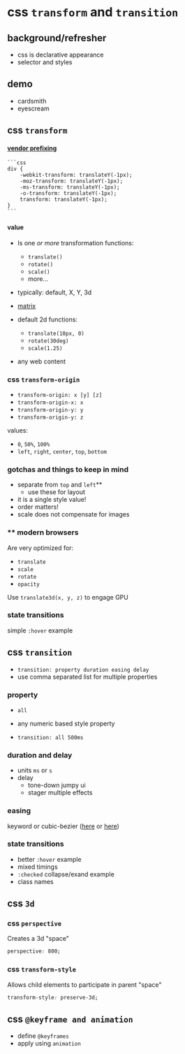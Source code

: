 
# css `transform` and `transition`

## background/refresher

* css is declarative appearance
* selector and styles

## demo

* cardsmith
* eyescream

## css `transform`

#### [vendor prefixing](http://caniuse.com/#feat=transforms2d)

	```css
	div {
		-webkit-transform: translateY(-1px);
		-moz-transform: translateY(-1px);
		-ms-transform: translateY(-1px);
		-o-transform: translateY(-1px);
		transform: translateY(-1px);
	}
	```
#### value

* Is one _or more_ transformation functions:
	* `translate()`
	* `rotate()`
	* `scale()`
	* more...

* typically: default, X, Y, 3d

* [matrix](http://www.useragentman.com/blog/2011/01/07/css3-matrix-transform-for-the-mathematically-challenged/)

* default 2d functions:
	* `translate(10px, 0)`
	* `rotate(30deg)`
	* `scale(1.25)`

* any web content

### css `transform-origin`

* `transform-origin: x [y] [z]`
* `transform-origin-x: x`
* `transform-origin-y: y`
* `transform-origin-y: z`

values:

* `0`, `50%`, `100%`
* `left`, `right`, `center`, `top`, `bottom`

### gotchas and things to keep in mind

* separate from `top` and `left`**
	* use these for layout
* it is a single style value!
* order matters!
* scale does not compensate for images

### ** modern browsers

Are very optimized for:

* `translate`
* `scale`
* `rotate`
* `opacity`

Use `translate3d(x, y, z)` to engage GPU

### state transitions

simple `:hover` example

## css `transition`

* `transition: property duration easing delay`
* use comma separated list for multiple properties

### property

* `all`

* any numeric based style property

* `transition: all 500ms`

### duration and delay

* units `ms` or `s`
* delay
	* tone-down jumpy ui
	* stager multiple effects

### easing

keyword or cubic-bezier ([here](http://cubic-bezier.com/)
or [here](http://matthewlein.com/ceaser/))

### state transitions

* better `:hover` example
* mixed timings
* `:checked` collapse/exand example
* class names

## css `3d`

### css `perspective`

Creates a 3d "space"

```css
perspective: 800;
```

### css `transform-style`

Allows child elements to participate in parent "space"

```css
transform-style: preserve-3d;
```

## css `@keyframe and animation`

* define `@keyframes`
* apply using `animation`
